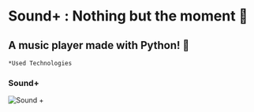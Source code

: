 # Sound+ : Nothing but the moment :vhs:
## A music player made with Python! :snake:

```
*Used Technologies

```

### Sound+
![Sound +](https://user-images.githubusercontent.com/67173325/100527817-de657f00-31b4-11eb-9dfb-768db51b7c75.png)
